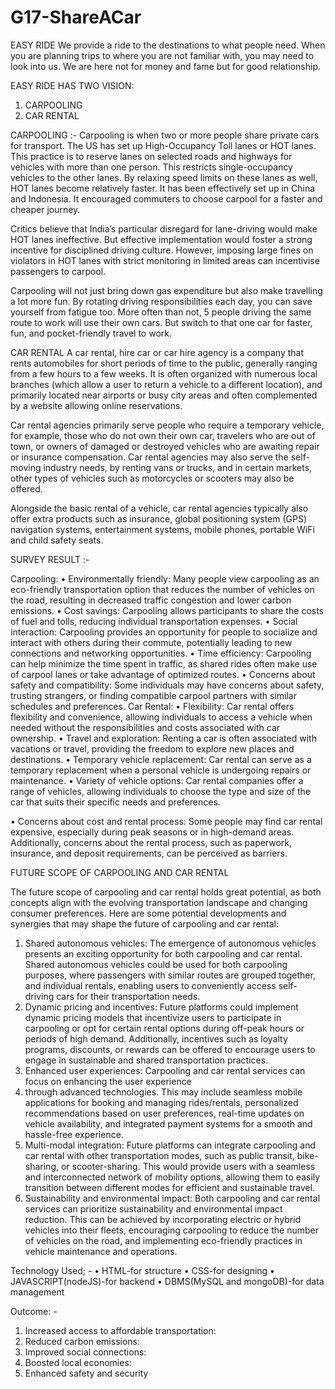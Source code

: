 # G17-ShareACar
EASY RIDE
We provide a ride to the destinations to what people need. When you are planning trips to where you are not familiar with, you may need to look into us. We are here not for money and fame but for good relationship.

EASY RIDE HAS TWO VISION:
1.	CARPOOLING
2.	CAR RENTAL

CARPOOLING :-
Carpooling is when two or more people share private cars for transport. The US has set up High-Occupancy Toll lanes or HOT lanes. This practice is to reserve lanes on selected roads and highways for vehicles with more than one person. This restricts single-occupancy vehicles to the other lanes. By relaxing speed limits on these lanes as well, HOT lanes become relatively faster. It has been effectively set up in China and Indonesia. It encouraged commuters to choose carpool for a faster and cheaper journey.

 

Critics believe that India’s particular disregard for lane-driving would make HOT lanes ineffective. But effective implementation would foster a strong incentive for disciplined driving culture. However, imposing large fines on violators in HOT lanes with strict monitoring in limited areas can incentivise passengers to carpool.
 
Carpooling will not just bring down gas expenditure but also make travelling a lot more fun. By rotating driving responsibilities each day, you can save yourself from fatigue too. More often than not, 5 people driving the same route to work will use their own cars. But switch to that one car for faster, fun, and pocket-friendly travel to work.

CAR RENTAL
A car rental, hire car or car hire agency is a company that rents automobiles for short periods of time to the public, generally ranging from a few hours to a few weeks. It is often organized with numerous local branches (which allow a user to return a vehicle to a different location), and primarily located near airports or busy city areas and often complemented by a website allowing online reservations.
 

Car rental agencies primarily serve people who require a temporary vehicle, for example, those who do not own their own car, travelers who are out of town, or owners of damaged or destroyed vehicles who are awaiting repair or insurance compensation. Car rental agencies may also serve the self-moving industry needs, by renting vans or trucks, and in certain markets, other types of vehicles such as motorcycles or scooters may also be offered.

Alongside the basic rental of a vehicle, car rental agencies typically also offer extra products such as insurance, global positioning system (GPS) navigation systems, entertainment systems, mobile phones, portable WiFi and child safety seats.


SURVEY RESULT :-

Carpooling:
•	Environmentally friendly: Many people view carpooling as an eco-friendly transportation option that reduces the number of vehicles on the road, resulting in decreased traffic congestion and lower carbon emissions.
•	Cost savings: Carpooling allows participants to share the costs of fuel and tolls, reducing individual transportation expenses.
•	Social interaction: Carpooling provides an opportunity for people to socialize and interact with others during their commute, potentially leading to new connections and networking opportunities.
•	Time efficiency: Carpooling can help minimize the time spent in traffic, as shared rides often make use of carpool lanes or take advantage of optimized routes.
•	Concerns about safety and compatibility: Some individuals may have concerns about safety, trusting strangers, or finding compatible carpool partners with similar schedules and preferences.
Car Rental:
•	Flexibility: Car rental offers flexibility and convenience, allowing individuals to access a vehicle when needed without the responsibilities and costs associated with car ownership.
•	Travel and exploration: Renting a car is often associated with vacations or travel, providing the freedom to explore new places and destinations.
•	Temporary vehicle replacement: Car rental can serve as a temporary replacement when a personal vehicle is undergoing repairs or maintenance.
•	Variety of vehicle options: Car rental companies offer a range of vehicles, allowing individuals to choose the type and size of the car that suits their specific needs and preferences.

 
•	Concerns about cost and rental process: Some people may find car rental expensive, especially during peak seasons or in high-demand areas. Additionally, concerns about the rental process, such as paperwork, insurance, and deposit requirements, can be perceived as barriers.

FUTURE SCOPE OF CARPOOLING AND CAR RENTAL

The future scope of carpooling and car rental holds great potential, as both concepts align with the evolving transportation landscape and changing consumer preferences. Here are some potential developments and synergies that may shape the future of carpooling and car rental:

1.	Shared autonomous vehicles: The emergence of autonomous vehicles presents an exciting opportunity for both carpooling and car rental. Shared autonomous vehicles could be used for both carpooling purposes, where passengers with similar routes are grouped together, and individual rentals, enabling users to conveniently access self-driving cars for their transportation needs.
2.	Dynamic pricing and incentives: Future platforms could implement dynamic pricing models that incentivize users to participate in carpooling or opt for certain rental options during off-peak hours or periods of high demand. Additionally, incentives such as loyalty programs, discounts, or rewards can be offered to encourage users to engage in sustainable and shared transportation practices.
3.	Enhanced user experiences: Carpooling and car rental services can focus on enhancing the user experience
4.	through advanced technologies. This may include seamless mobile applications for booking and managing rides/rentals, personalized recommendations based on user preferences, real-time updates on vehicle availability, and integrated payment systems for a smooth and hassle-free experience.
5.	Multi-modal integration: Future platforms can integrate carpooling and car rental with other transportation modes, such as public transit, bike-sharing, or scooter-sharing. This would provide users with a seamless and interconnected network of mobility options, allowing them to easily transition between different modes for efficient and sustainable travel.
6.	Sustainability and environmental impact: Both carpooling and car rental services can prioritize sustainability and environmental impact reduction. This can be achieved by incorporating electric or hybrid vehicles into their fleets, encouraging carpooling to reduce the number of vehicles on the road, and implementing eco-friendly practices in vehicle maintenance and operations.


Technology Used; -
• HTML-for structure
• CSS-for designing
• JAVASCRIPT(nodeJS)-for backend
• DBMS(MySQL and mongoDB)-for data management


Outcome: -
1. Increased access to affordable transportation:
2. Reduced carbon emissions:
3. Improved social connections:
4. Boosted local economies:
5. Enhanced safety and security
 
